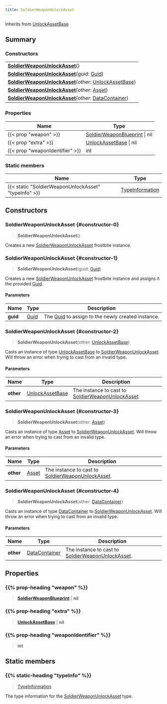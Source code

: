 ```yaml
---
title: SoldierWeaponUnlockAsset
---
```


Inherits from 
[UnlockAssetBase](/vext/ref/fb/unlockassetbase)

## Summary
### Constructors
| |
| ----------- |
| **[SoldierWeaponUnlockAsset](#constructor-0)**() |
| **[SoldierWeaponUnlockAsset](#constructor-1)**(guid: [Guid](/vext/ref/shared/class/guid)) |
| **[SoldierWeaponUnlockAsset](#constructor-2)**(other: [UnlockAssetBase](/vext/ref/fb/unlockassetbase)) |
| **[SoldierWeaponUnlockAsset](#constructor-3)**(other: [Asset](/vext/ref/fb/asset)) |
| **[SoldierWeaponUnlockAsset](#constructor-4)**(other: [DataContainer](/vext/ref/shared/class/datacontainer)) |

### Properties
| Name | Type |
| ---- | ---- |
| {{< prop "weapon" >}} | [SoldierWeaponBlueprint](/vext/ref/fb/soldierweaponblueprint) \| nil |
| {{< prop "extra" >}} | [UnlockAssetBase](/vext/ref/fb/unlockassetbase) \| nil |
| {{< prop "weaponIdentifier" >}} | int |

### Static members
| Name | Type |
| ---- | ---- |
| {{< static "SoldierWeaponUnlockAsset" "typeInfo" >}} | [TypeInformation](/vext/ref/shared/class/typeinformation) |

## Constructors
### SoldierWeaponUnlockAsset {#constructor-0}
> **SoldierWeaponUnlockAsset**()

Creates a new [SoldierWeaponUnlockAsset](/vext/ref/fb/soldierweaponunlockasset) frostbite instance.

### SoldierWeaponUnlockAsset {#constructor-1}
> **SoldierWeaponUnlockAsset**(guid: [Guid](/vext/ref/shared/class/guid))

Creates a new [SoldierWeaponUnlockAsset](/vext/ref/fb/soldierweaponunlockasset) frostbite instance and assigns it the provided [Guid](/vext/ref/shared/class/guid).

#### Parameters
| Name | Type | Description |
| ---- | ---- | ----------- |
| **guid** | [Guid](/vext/ref/shared/class/guid) | The [Guid](/vext/ref/shared/class/guid) to assign to the newly created instance. |

### SoldierWeaponUnlockAsset {#constructor-2}
> **SoldierWeaponUnlockAsset**(other: [UnlockAssetBase](/vext/ref/fb/unlockassetbase))

Casts an instance of type [UnlockAssetBase](/vext/ref/fb/unlockassetbase) to [SoldierWeaponUnlockAsset](/vext/ref/fb/soldierweaponunlockasset). Will throw an error when trying to cast from an invalid type.

#### Parameters
| Name | Type | Description |
| ---- | ---- | ----------- |
| **other** | [UnlockAssetBase](/vext/ref/fb/unlockassetbase) | The instance to cast to [SoldierWeaponUnlockAsset](/vext/ref/fb/soldierweaponunlockasset). |

### SoldierWeaponUnlockAsset {#constructor-3}
> **SoldierWeaponUnlockAsset**(other: [Asset](/vext/ref/fb/asset))

Casts an instance of type [Asset](/vext/ref/fb/asset) to [SoldierWeaponUnlockAsset](/vext/ref/fb/soldierweaponunlockasset). Will throw an error when trying to cast from an invalid type.

#### Parameters
| Name | Type | Description |
| ---- | ---- | ----------- |
| **other** | [Asset](/vext/ref/fb/asset) | The instance to cast to [SoldierWeaponUnlockAsset](/vext/ref/fb/soldierweaponunlockasset). |

### SoldierWeaponUnlockAsset {#constructor-4}
> **SoldierWeaponUnlockAsset**(other: [DataContainer](/vext/ref/shared/class/datacontainer))

Casts an instance of type [DataContainer](/vext/ref/shared/class/datacontainer) to [SoldierWeaponUnlockAsset](/vext/ref/fb/soldierweaponunlockasset). Will throw an error when trying to cast from an invalid type.

#### Parameters
| Name | Type | Description |
| ---- | ---- | ----------- |
| **other** | [DataContainer](/vext/ref/shared/class/datacontainer) | The instance to cast to [SoldierWeaponUnlockAsset](/vext/ref/fb/soldierweaponunlockasset). |

## Properties
### {{% prop-heading "weapon" %}}
> **[SoldierWeaponBlueprint](/vext/ref/fb/soldierweaponblueprint)** | **nil**

### {{% prop-heading "extra" %}}
> **[UnlockAssetBase](/vext/ref/fb/unlockassetbase)** | **nil**

### {{% prop-heading "weaponIdentifier" %}}
> **int**

## Static members
### {{% static-heading "typeInfo" %}}
> [TypeInformation](/vext/ref/shared/class/typeinformation)

The type information for the [SoldierWeaponUnlockAsset](/vext/ref/fb/soldierweaponunlockasset) type.


